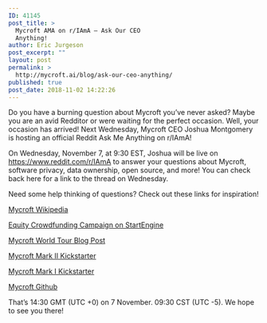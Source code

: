 ```yaml
---
ID: 41145
post_title: >
  Mycroft AMA on r/IAmA – Ask Our CEO
  Anything!
author: Eric Jurgeson
post_excerpt: ""
layout: post
permalink: >
  http://mycroft.ai/blog/ask-our-ceo-anything/
published: true
post_date: 2018-11-02 14:22:26
---
```

<span style="font-weight: 400;">Do you have a burning question about Mycroft you’ve never asked? Maybe you are an avid Redditor or were waiting for the perfect occasion. Well, your occasion has arrived! Next Wednesday, Mycroft CEO Joshua Montgomery is hosting an official Reddit Ask Me Anything on r/IAmA!</span>

<span style="font-weight: 400;">On </span><span style="font-weight: 400;">Wednesday, November 7, at 9:30 EST, Joshua will be live on </span><a href="https://www.reddit.com/r/IAmA" target="_blank" rel="noopener"><span style="font-weight: 400;">https://www.reddit.com/r/IAmA</span></a><span style="font-weight: 400;"> to answer your questions about Mycroft, software privacy, data ownership, open source, and more! You can check back here for a link to the thread on Wednesday.</span>

<span style="font-weight: 400;">Need some help thinking of questions? Check out these links for inspiration!</span>

<span style="font-weight: 400;"><a href="https://en.wikipedia.org/wiki/Mycroft_(software)" target="_blank" rel="noopener">Mycroft Wikipedia</a></span>

<a href="https://www.startengine.com/mycroft-ai" target="_blank" rel="noopener">Equity Crowdfunding Campaign on StartEngine</a>

<span style="font-weight: 400;"><a href="https://mycroft.ai/blog/mycrofts-world-tour/" target="_blank" rel="noopener">Mycroft World Tour Blog Post</a></span>

<span style="font-weight: 400;"><a href="https://www.kickstarter.com/projects/aiforeveryone/mycroft-mark-ii-the-open-voice-assistant/" target="_blank" rel="noopener">Mycroft Mark II Kickstarter</a></span>

<a href="https://www.kickstarter.com/projects/aiforeveryone/mycroft-an-open-source-artificial-intelligence-for" target="_blank" rel="noopener">Mycroft Mark I Kickstarter</a>

<span style="font-weight: 400;"><a href="https://github.com/MycroftAI" target="_blank" rel="noopener">Mycroft Github</a></span>

<span style="font-weight: 400;">That’s 14:30 GMT (UTC +0) on 7 November. 09:30 CST (UTC -5). We hope to see you there!</span>